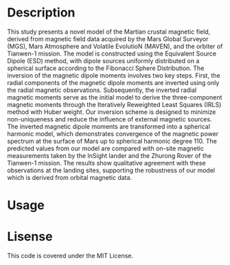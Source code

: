 # Description
This study presents a novel model of the Martian crustal magnetic field, derived from magnetic field data acquired by the Mars Global Surveyor (MGS), Mars Atmosphere and Volatile EvolutioN (MAVEN), and the orbiter of Tianwen-1 mission. 
The model is constructed using the Equivalent Source Dipole (ESD) method, with dipole sources uniformly distributed on a spherical surface according to the Fibonacci Sphere Distribution. 
The inversion of the magnetic dipole moments involves two key steps. First, the radial components of the magnetic dipole moments are inverted using only the radial magnetic observations. 
Subsequently, the inverted radial magnetic moments serve as the initial model to derive the three-component magnetic moments through the Iteratively Reweighted Least Squares (IRLS) method with Huber weight. 
Our inversion scheme is designed to minimize non-uniqueness and reduce the influence of external magnetic sources. 
The inverted magnetic dipole moments are transformed into a spherical harmonic model, which demonstrates convergence of the magnetic power spectrum at the surface of Mars up to spherical harmonic degree 110. 
The predicted values from our model are compared with on-site magnetic measurements taken by the InSight lander and the Zhurong Rover of the Tianwen-1 mission. 
The results show qualitative agreement with these observations at the landing sites, supporting the robustness of our model which is derived from orbital magnetic data.

# Usage


# Lisense
This code is covered under the MIT License.
